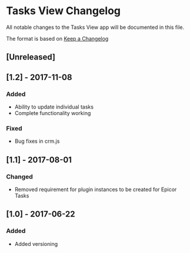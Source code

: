 # Tasks View Changelog
All notable changes to the Tasks View app will be documented in this file.

The format is based on [Keep a Changelog](http://keepachangelog.com/en/1.0.0/)

## [Unreleased]

## [1.2] - 2017-11-08
### Added
- Ability to update individual tasks
- Complete functionality working
### Fixed
- Bug fixes in crm.js

## [1.1] - 2017-08-01
### Changed
- Removed requirement for plugin instances to be created for Epicor Tasks

## [1.0] - 2017-06-22
### Added
- Added versioning
